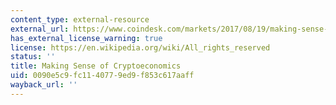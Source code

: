 ```yaml
---
content_type: external-resource
external_url: https://www.coindesk.com/markets/2017/08/19/making-sense-of-cryptoeconomics
has_external_license_warning: true
license: https://en.wikipedia.org/wiki/All_rights_reserved
status: ''
title: Making Sense of Cryptoeconomics
uid: 0090e5c9-fc11-4077-9ed9-f853c617aaff
wayback_url: ''
---
```

